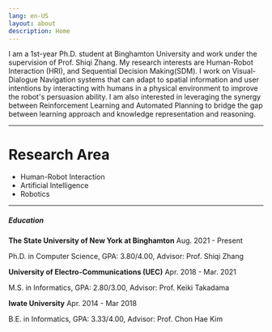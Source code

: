 ```yaml
--- 
lang: en-US
layout: about
description: Home
---
```

<!-- --- 
layout: home
description: Home
--- -->
I am a 1st-year Ph.D. student at Binghamton University and work under the supervision of Prof. Shiqi Zhang.
My research interests are Human-Robot Interaction (HRI), and Sequential Decision Making(SDM). 
I work on Visual-Dialogue Navigation systems that can adapt to spatial information and user intentions by interacting with humans in a
physical environment to improve the robot's persuasion ability. 
I am also interested in leveraging the synergy between Reinforcement Learning and Automated Planning to bridge the gap between learning approach and knowledge representation and reasoning.

----

# Research Area
* Human-Robot Interaction
* Artificial Intelligence
* Robotics

----------

##### Education

**The State University of New York at Binghamton** <span class="tag">Aug. 2021 - Present</span> 

Ph.D. in Computer Science, 
GPA: 3.80/4.00,
Advisor: Prof. Shiqi Zhang

**University of Electro-Communications (UEC)** <span class="tag">Apr. 2018 - Mar. 2021</span> 

M.S. in Informatics, 
GPA: 2.80/3.00, 
Advisor: Prof. Keiki Takadama

**Iwate University** <span class="tag">Apr. 2014 - Mar 2018</span>

B.E. in Informatics, 
GPA: 3.33/4.00, 
Advisor: Prof. Chon Hae Kim
<!-- test<span class="tag">2018/06/06</span> -->